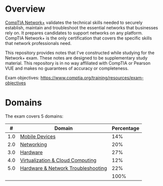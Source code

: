 # Overview
[CompTIA Network+](https://www.comptia.org/certifications/network) validates the technical skills needed to securely establish, maintain and troubleshoot the essential networks that businesses rely on. It prepares candidates to support networks on any platform. CompTIA Network+ is the only certification that covers the specific skills that network professionals need.

This repository provides notes that I've constructed while studying for the Network+ exam. These notes are designed to be supplementary study material. This repository is in no way affiliated with CompTIA or Pearson VUE and makes no guarantees of accuracy or completeness.

Exam objectives: https://www.comptia.org/training/resources/exam-objectives

# Domains
The exam covers 5 domains:

| # | Domain   | Percentage|
|---|---|---|
|1.0 | [Mobile Devices](https://github.com/erich-tech/A_Plus/tree/main/Core_1-Domain_1#readme) | 14%|
|2.0 | [Networking](https://github.com/erich-tech/A_Plus/tree/main/Core_1-Domain_2#readme) | 20%|
|3.0 | [Hardware](https://github.com/erich-tech/A_Plus/tree/main/Core_1-Domain_3#readme) | 27%|
|4.0 | [Virtualization & Cloud Computing](https://github.com/erich-tech/A_Plus/tree/main/Core_1-Domain_4#readme) | 12%|
|5.0 | [Hardware & Network Troubleshooting](https://github.com/erich-tech/A_Plus/tree/main/Core_1-Domain_5#readme) | 22%|
| | | 100%|
